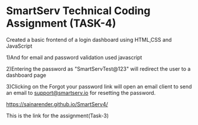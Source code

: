 # SmartServ Technical Coding Assignment (TASK-4)

Created a basic frontend of a login dashboard using HTML,CSS and JavaScript

1)And for email and password validation used javascript

2)Entering the password as "SmartServTest@123" will redirect the user to a dashboard page

3)Clicking on the Forgot your password link will open an email client to send an email to support@smartserv.io for resetting the password.

https://sainarender.github.io/SmartServ4/

This is the link for the assignment(Task-3)
